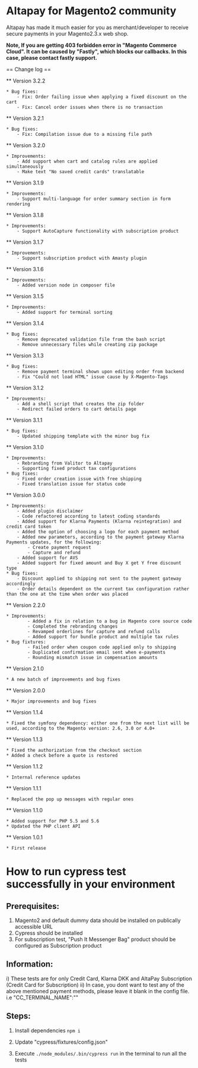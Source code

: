 # Altapay for Magento2 community

Altapay has made it much easier for you as merchant/developer to receive secure payments in your Magento2.3.x web shop.

**Note, If you are getting 403 forbidden error in "Magento Commerce Cloud". It can be caused by "Fastly", which blocks our callbacks. In this case, please contact fastly support.**

== Change log ==

** Version 3.2.2

    * Bug fixes:
        - Fix: Order failing issue when applying a fixed discount on the cart
        - Fix: Cancel order issues when there is no transaction

** Version 3.2.1

    * Bug fixes:
        - Fix: Compilation issue due to a missing file path

** Version 3.2.0

    * Improvements:
        - Add support when cart and catalog rules are applied simultaneously
        - Make text "No saved credit cards" translatable

** Version 3.1.9

    * Improvements:
        - Support multi-language for order summary section in form rendering

** Version 3.1.8

    * Improvements:
        - Support AutoCapture functionality with subscription product

** Version 3.1.7

    * Improvements:
        - Support subscription product with Amasty plugin

** Version 3.1.6

    * Improvements:
        - Added version node in composer file

** Version 3.1.5

    * Improvements:
        - Added support for terminal sorting

** Version 3.1.4

    * Bug fixes:
        - Remove deprecated validation file from the bash script
        - Remove unnecessary files while creating zip package

** Version 3.1.3

    * Bug fixes:
        - Remove payment terminal shown upon editing order from backend
        - Fix "Could not load HTML" issue cause by X-Magento-Tags
      
** Version 3.1.2

    * Improvements:
        - Add a shell script that creates the zip folder
        - Redirect failed orders to cart details page
        
** Version 3.1.1

    * Bug fixes:
        - Updated shipping template with the minor bug fix

** Version 3.1.0

    * Improvements:
        - Rebranding from Valitor to Altapay
        - Supporting fixed product tax configurations
    * Bug fixes:
        - Fixed order creation issue with free shipping
        - Fixed translation issue for status code

** Version 3.0.0

    * Improvements:
        - Added plugin disclaimer
        - Code refactored according to latest coding standards
        - Added support for Klarna Payments (Klarna reintegration) and credit card token
        - Added the option of choosing a logo for each payment method
        - Added new parameters, according to the payment gateway Klarna Payments updates, for the following:
            - Create payment request
            - Capture and refund
        - Added support for AVS
        - Added support for fixed amount and Buy X get Y free discount type
    * Bug fixes:
        - Discount applied to shipping not sent to the payment gateway accordingly
        - Order details dependent on the current tax configuration rather than the one at the time when order was placed

** Version 2.2.0

    * Improvements:
            - Added a fix in relation to a bug in Magento core source code
            - Completed the rebranding changes
            - Revamped orderlines for capture and refund calls
            - Added support for bundle product and multiple tax rules
    * Bug fixtures:
            - Failed order when coupon code applied only to shipping
            - Duplicated confirmation email sent when e-payments
            - Rounding mismatch issue in compensation amounts

** Version 2.1.0

    * A new batch of improvements and bug fixes

** Version 2.0.0

    * Major improvements and bug fixes

** Version 1.1.4
    
    * Fixed the symfony dependency: either one from the next list will be used, according to the Magento version: 2.6, 3.0 or 4.0+

** Version 1.1.3

    * Fixed the authorization from the checkout section
    * Added a check before a quote is restored

** Version 1.1.2

    * Internal reference updates

** Version 1.1.1

    * Replaced the pop up messages with regular ones

** Version 1.1.0

    * Added support for PHP 5.5 and 5.6
    * Updated the PHP client API

** Version 1.0.1
    
    * First release


# How to run cypress test successfully in your environment 

## Prerequisites: 

1) Magento2 and default dummy data should be installed on publically accessible URL
2) Cypress should be installed
3) For subscription test, "Push It Messenger Bag" product should be configured as Subscription product

## Information: 

i) These tests are for only Credit Card, Klarna DKK and AltaPay Subscription (Credit Card for Subscription)
ii) In case, you dont want to test any of the above mentioned payment methods, please leave it blank in the config file. i.e "CC_TERMINAL_NAME":""

## Steps: 

1) Install dependencies `npm i`

2) Update "cypress/fixtures/config.json" 

3) Execute `./node_modules/.bin/cypress run` in the terminal to run all the tests